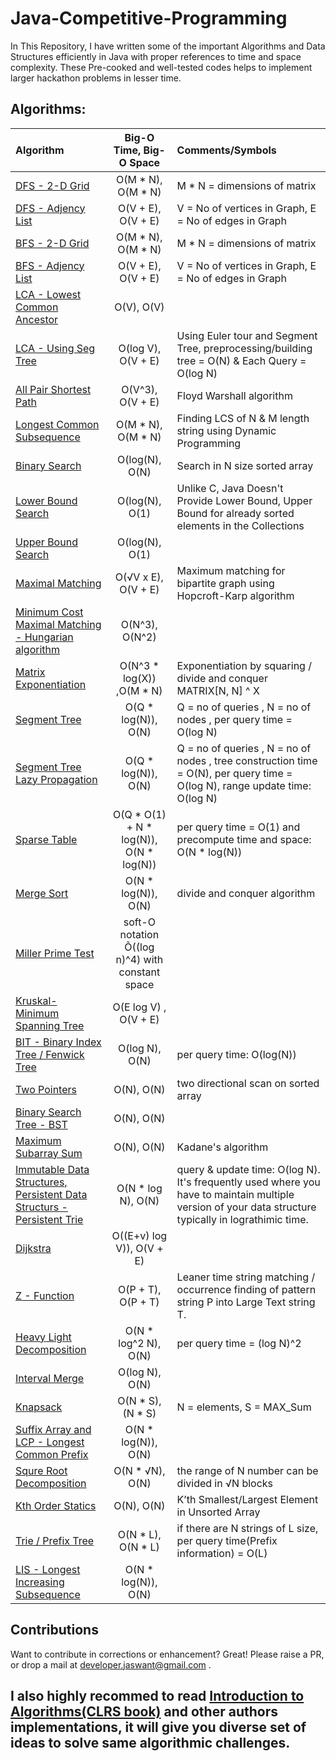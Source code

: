 # Java-Competitive-Programming

In This Repository, I have written some of the important Algorithms and Data Structures efficiently in Java with proper references to time and space complexity. These Pre-cooked and well-tested codes helps to implement larger hackathon problems in lesser time.

## Algorithms:
| Algorithm        | Big-O Time, Big-O Space           | Comments/Symbols  |
| :----------- |:-------------:| :----- |
| [DFS - 2-D Grid](https://github.com/joney000/Java-Competitive-Programming/blob/master/Algorithms/DFS_Grid.java) | O(M * N), O(M * N) | M * N = dimensions of matrix
| [DFS - Adjency List](https://github.com/joney000/Java-Competitive-Programming/blob/master/Algorithms/DFSAdjacencyList.java) | O(V + E), O(V + E) | V = No of vertices in Graph, E = No of edges in Graph
| [BFS - 2-D Grid](https://github.com/joney000/Java-Competitive-Programming/blob/master/Algorithms/BFS_GRID.java) | O(M * N), O(M * N)|  M * N = dimensions of matrix
| [BFS - Adjency List](https://github.com/joney000/Java-Competitive-Programming/blob/master/Algorithms/BFSAndLCA.java)| O(V + E), O(V + E) | V = No of vertices in Graph,  E = No of edges in Graph
| [LCA - Lowest Common Ancestor](https://github.com/joney000/Java-Competitive-Programming/blob/master/Algorithms/BFSAndLCA.java)| O(V), O(V)
| [LCA - Using Seg Tree](https://github.com/joney000/Java-Competitive-Programming/blob/master/Algorithms/LCA.java)| O(log V), O(V + E)| Using Euler tour and Segment Tree, preprocessing/building tree = O(N) &  Each Query = O(log N)
| [All Pair Shortest Path](https://github.com/joney000/Java-Competitive-Programming/blob/master/Algorithms/AllPairShortestPath.java)  |  O(V^3), O(V + E) | Floyd Warshall algorithm
| [Longest Common Subsequence](https://github.com/joney000/Java-Competitive-Programming/blob/master/Algorithms/LCS.java) | O(M * N), O(M * N)   | Finding LCS of N & M length string using Dynamic Programming
| [Binary Search](https://github.com/joney000/Java-Competitive-Programming/blob/master/Algorithms/BinarySearch.java)| O(log(N), O(N)  | Search in N size sorted array
| [Lower Bound Search](https://github.com/joney000/Java-Competitive-Programming/blob/master/Algorithms/lower_bound%20_%20upper_bound.java) | O(log(N), O(1)  | Unlike C, Java Doesn't Provide Lower Bound, Upper Bound for already sorted elements in the Collections
| [Upper Bound Search](https://github.com/joney000/Java-Competitive-Programming/blob/master/Algorithms/lower_bound%20_%20upper_bound.java) | O(log(N), O(1)  | 
| [Maximal Matching](https://github.com/joney000/Java-Competitive-Programming/blob/master/Algorithms/Matching.java) | O(√V x E), O(V + E)  | Maximum matching for bipartite graph using Hopcroft-Karp algorithm 
| [Minimum Cost Maximal Matching - Hungarian algorithm](https://github.com/joney000/Java-Competitive-Programming/blob/master/Algorithms/HungarianAlgorithm-MinCost-Maximal-Matching.java) | O(N^3), O(N^2)
| [Matrix Exponentiation](https://github.com/joney000/Java-Competitive-Programming/blob/master/Algorithms/MatrixExpo.java) | O(N^3 * log(X)) ,O(M * N) | Exponentiation by squaring / divide and conquer MATRIX[N, N] ^ X
| [Segment Tree](https://github.com/joney000/Java-Competitive-Programming/blob/master/Algorithms/SegmentTreeNew_with_MatrixExpo.java)  | O(Q * log(N)), O(N)  | Q = no of queries , N = no of nodes , per query time = O(log N)
| [Segment Tree Lazy Propagation](https://github.com/joney000/Java-Competitive-Programming/blob/master/Algorithms/SegmentTreeLazyProp.java)|  O(Q * log(N)), O(N) |Q = no of queries , N = no of nodes , tree construction time = O(N), per query time = O(log N), range update time: O(log N)
| [Sparse Table](https://github.com/joney000/Java-Competitive-Programming/blob/master/Algorithms/SparseTable.java)  | O(Q * O(1) + N * log(N)), O(N * log(N))  | per query time = O(1) and precompute time and space: O(N * log(N))
| [Merge Sort](https://github.com/joney000/Java-Competitive-Programming/blob/master/Algorithms/MergeSort.java)| O(N * log(N)), O(N)  | divide and conquer algorithm
| [Miller Prime Test](https://github.com/joney000/Java-Competitive-Programming/blob/master/Algorithms/Miller-prime-test.java) | soft-O notation Õ((log n)^4) with constant space
| [Kruskal- Minimum Spanning Tree](https://github.com/joney000/Java-Competitive-Programming/blob/master/Algorithms/MST-prims.java) | O(E log V) , O(V + E) |
| [BIT - Binary Index Tree / Fenwick Tree](https://github.com/joney000/Java-Competitive-Programming/blob/master/Algorithms/BIT.java)| O(log N), O(N)  |  per query time: O(log(N))
| [Two Pointers](https://github.com/joney000/Java-Competitive-Programming/blob/master/Algorithms/twopointer.java) | O(N), O(N) | two directional scan on sorted array
| [Binary Search Tree - BST](https://github.com/joney000/Java-Competitive-Programming/blob/master/Algorithms/bst.java)| O(N), O(N) | 
| [Maximum Subarray Sum](https://github.com/joney000/Java-Competitive-Programming/blob/master/Algorithms/MxxSubArraySum.java)| O(N), O(N) |  Kadane's algorithm
| [Immutable Data Structures, Persistent Data Structurs -  Persistent Trie](https://github.com/joney000/Java-Competitive-Programming/blob/master/Algorithms/PersistantTrie-Immutable-DS.java)| O(N * log N), O(N)| query & update time: O(log N). It's frequently used where you have to maintain multiple version of your data structure typically in lograthimic time.
| [Dijkstra](https://github.com/joney000/Java-Competitive-Programming/blob/master/Algorithms/Dijkstra.java) | O((E+v) log V)), O(V + E)
| [Z - Function](https://github.com/joney000/Java-Competitive-Programming/blob/master/Algorithms/Zee_StringMatching.java) | O(P + T), O(P + T) | Leaner time string matching / occurrence finding of pattern string P into Large Text string T.
| [Heavy Light Decomposition](https://github.com/joney000/Java-Competitive-Programming/blob/master/Algorithms/HLD_Edeges.java) | O(N * log^2 N), O(N)| per query time = (log N)^2
| [Interval Merge](https://github.com/joney000/Java-Competitive-Programming/blob/master/Algorithms/Interval%20Merge.java)| O(log N), O(N)
| [Knapsack](https://github.com/joney000/Java-Competitive-Programming/blob/master/Algorithms/Knapsack.java)| O(N * S), (N * S) | N = elements, S = MAX_Sum
| [Suffix Array and LCP - Longest Common Prefix](https://github.com/joney000/Java-Competitive-Programming/blob/master/Algorithms/SuffixArray%2CHashingSeive.java)| O(N * log(N)), O(N)
| [Squre Root Decomposition](https://github.com/joney000/Java-Competitive-Programming/blob/master/Algorithms/SqureRootDecomposition.java)| O(N * √N), O(N) | the range of N number can be divided in √N blocks
| [Kth Order Statics](https://github.com/joney000/Java-Competitive-Programming/blob/master/Algorithms/kthOrderStatics.java)|O(N), O(N) | K’th Smallest/Largest Element in Unsorted Array
| [Trie / Prefix Tree](https://github.com/joney000/Java-Competitive-Programming/blob/master/Algorithms/Trie.java)| O(N * L), O(N * L)| if there are N strings of L size, per query time(Prefix information) = O(L) 
| [LIS - Longest Increasing Subsequence](https://github.com/joney000/Java-Competitive-Programming/blob/master/Algorithms/LIS_nLOGn.java)| O(N * log(N)), O(N)

## Contributions

Want to contribute in corrections or enhancement? Great!
Please raise a PR, or drop a mail at developer.jaswant@gmail.com .

## I also highly recommed to read [Introduction to Algorithms(CLRS book)](https://en.wikipedia.org/wiki/Introduction_to_Algorithms) and other authors implementations, it will give you diverse set of ideas to solve same algorithmic challenges.
